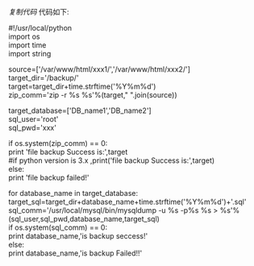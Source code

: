 _复制代码_ 代码如下:

  
#!/usr/local/python  
import os  
import time  
import string  
  
source=['/var/www/html/xxx1/','/var/www/html/xxx2/']  
target_dir='/backup/'  
target=target_dir+time.strftime('%Y%m%d')  
zip_comm='zip -r %s %s'%(target," ".join(source))  
  
target_database=['DB_name1','DB_name2']  
sql_user='root'  
sql_pwd='xxx'  
  
if os.system(zip_comm) == 0:  
print 'file backup Success is:',target  
#if python version is 3.x ,print('file backup Success is:',target)  
else:  
print 'file backup failed!'  
  
for database_name in target_database:  
target_sql=target_dir+database_name+time.strftime('%Y%m%d')+'.sql'  
sql_comm='/usr/local/mysql/bin/mysqldump -u %s -p%s %s >
%s'%(sql_user,sql_pwd,database_name,target_sql)  
if os.system(sql_comm) == 0:  
print database_name,'is backup seccess!'  
else:  
print database_name,'is backup Failed!!'  

